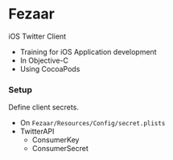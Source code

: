 # Fezaar

iOS Twitter Client

* Training for iOS Application development
* In Objective-C
* Using CocoaPods

### Setup

Define client secrets.

* On `Fezaar/Resources/Config/secret.plists`
* TwitterAPI
    * ConsumerKey
    * ConsumerSecret
